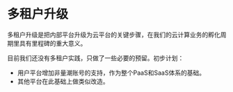 # 多租户升级

多租户升级是把内部平台升级为云平台的关键步骤，在我们的云计算业务的孵化周期里具有里程碑的重大意义。

目前我们还没有多租户实践，只做了一些必要的预留。初步计划：

- 用户平台增加非量潮账号的支持，作为整个PaaS和SaaS体系的基础。
- 其他平台在此基础上做类似改造。
